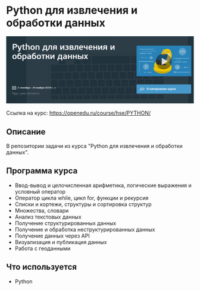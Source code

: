 # Python для извлечения и обработки данных
[![Python для извлечения и обработки данных](/logo.png)](https://openedu.ru/course/hse/PYTHON/)

Ссылка на курс: https://openedu.ru/course/hse/PYTHON/


## Описание
В репозитории задачи из курса "Python для извлечения и обработки данных".

## Программа курса
- Ввод-вывод и целочисленная арифметика, логические выражения и условный оператор
- Оператор цикла while, цикл for, функции и рекурсия
- Списки и кортежи, структуры и сортировка структур
- Множества, словари
- Анализ текстовых данных
- Получение структурированных данных
- Получение и обработка неструктурированных данных
- Получение данных через API
- Визуализация и публикация данных
- Работа с геоданными

## Что используется
-  Python
